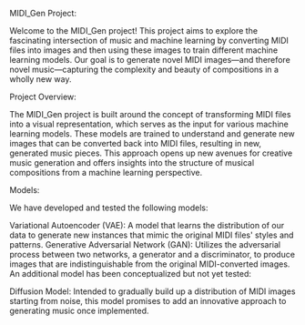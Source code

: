 MIDI_Gen Project:

Welcome to the MIDI_Gen project! This project aims to explore the fascinating intersection of music and machine learning by converting MIDI files into images and then using these images to train different machine learning models. Our goal is to generate novel MIDI images—and therefore novel music—capturing the complexity and beauty of compositions in a wholly new way.

Project Overview:

The MIDI_Gen project is built around the concept of transforming MIDI files into a visual representation, which serves as the input for various machine learning models. These models are trained to understand and generate new images that can be converted back into MIDI files, resulting in new, generated music pieces. This approach opens up new avenues for creative music generation and offers insights into the structure of musical compositions from a machine learning perspective.

Models:

We have developed and tested the following models:

Variational Autoencoder (VAE): A model that learns the distribution of our data to generate new instances that mimic the original MIDI files' styles and patterns.
Generative Adversarial Network (GAN): Utilizes the adversarial process between two networks, a generator and a discriminator, to produce images that are indistinguishable from the original MIDI-converted images.
An additional model has been conceptualized but not yet tested:

Diffusion Model: Intended to gradually build up a distribution of MIDI images starting from noise, this model promises to add an innovative approach to generating music once implemented.


